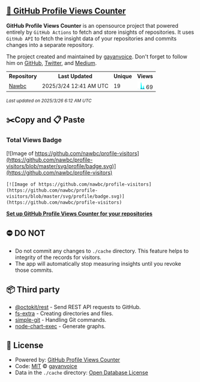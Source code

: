 ## [🚀 GitHub Profile Views Counter](https://github.com/gayanvoice/github-profile-views-counter)
**GitHub Profile Views Counter** is an opensource project that powered entirely by  `GitHub Actions` to fetch and store insights of repositories.
It uses `GitHub API` to fetch the insight data of your repositories and commits changes into a separate repository.

The project created and maintained by [gayanvoice](https://github.com/gayanvoice). Don't forget to follow him on [GitHub](https://github.com/gayanvoice), [Twitter](https://twitter.com/gayanvoice), and [Medium](https://gayanvoice.medium.com/).

<table>
	<tr>
		<th>
			Repository
		</th>
		<th>
			Last Updated
		</th>
		<th>
			Unique
		</th>
		<th>
			Views
		</th>
	</tr>
	<tr>
		<td>
			<a href="https://github.com/nawbc/profile-visitors/tree/master/readme/320593293/year.md">
				Nawbc
			</a>
		</td>
		<td>
			2025/3/24 12:41 AM UTC
		</td>
		<td>
			19
		</td>
		<td>
			<img alt="Response time graph" src="https://github.com/nawbc/profile-visitors/raw/master/graph/320593293/small/year.png" height="20"> 69
		</td>
	</tr>
</table>

<small><i>Last updated on 2025/3/26 6:12 AM UTC</i></small>

## ✂️Copy and 📋 Paste
### Total Views Badge
[![Image of https://github.com/nawbc/profile-visitors](https://github.com/nawbc/profile-visitors/blob/master/svg/profile/badge.svg)](https://github.com/nawbc/profile-visitors)

```readme
[![Image of https://github.com/nawbc/profile-visitors](https://github.com/nawbc/profile-visitors/blob/master/svg/profile/badge.svg)](https://github.com/nawbc/profile-visitors)
```
[**Set up GitHub Profile Views Counter for your repositories**](https://github.com/gayanvoice/github-profile-views-counter)
## ⛔ DO NOT
- Do not commit any changes to `./cache` directory. This feature helps to integrity of the records for visitors.
- The app will automatically stop measuring insights until you revoke those commits.
## 📦 Third party

- [@octokit/rest](https://www.npmjs.com/package/@octokit/rest) - Send REST API requests to GitHub.
- [fs-extra](https://www.npmjs.com/package/fs-extra) - Creating directories and files.
- [simple-git](https://www.npmjs.com/package/simple-git) - Handling Git commands.
- [node-chart-exec](https://www.npmjs.com/package/node-chart-exec) - Generate graphs.
## 📄 License
- Powered by: [GitHub Profile Views Counter](https://github.com/gayanvoice/github-profile-views-counter)
- Code: [MIT](./LICENSE) © [gayanvoice](https://github.com/gayanvoice)
- Data in the `./cache` directory: [Open Database License](https://opendatacommons.org/licenses/odbl/1-0/)